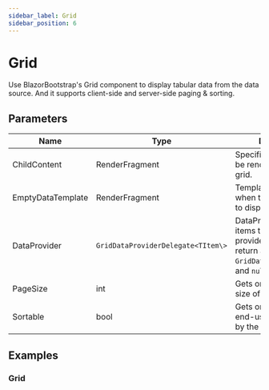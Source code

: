 ```yaml
---
sidebar_label: Grid
sidebar_position: 6
---
```


# Grid

Use BlazorBootstrap's Grid component to display tabular data from the data source. And it supports client-side and server-side paging & sorting.

## Parameters

| Name | Type | Descritpion | Required | Default |
|--|--|--|--|--|
| ChildContent | RenderFragment | Specifies the content to be rendered inside the grid. | | |
| EmptyDataTemplate | RenderFragment | Template to render when there are no rows to display. | | `No Data.` |
| DataProvider | `GridDataProviderDelegate<TItem\>` | DataProvider is for items to render. The provider should always return an instance of `GridDataProviderResult`, and `null` is not allowed. | | |
| PageSize | int | Gets or sets the page size of the grid. | | 10 |
| Sortable | bool | Gets or sets whether end-users can sort data by the column's values. | | true |

## Examples

### Grid
